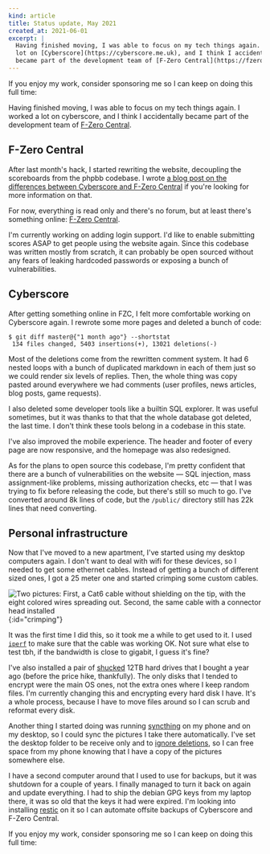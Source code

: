 ```yaml
---
kind: article
title: Status update, May 2021
created_at: 2021-06-01
excerpt: |
  Having finished moving, I was able to focus on my tech things again. I worked a
  lot on [Cyberscore](https://cyberscore.me.uk), and I think I accidentally
  became part of the development team of [F-Zero Central](https://fzerocentral.org).
---
```


<aside markdown="1">
  If you enjoy my work, consider sponsoring me so I can keep on doing this full
  time: <https://github.com/sponsors/hugopeixoto>
</aside>

Having finished moving, I was able to focus on my tech things again. I worked a
lot on cyberscore, and I think I accidentally became part of the development
team of [F-Zero Central](https://fzerocentral.org).


## F-Zero Central

After last month's hack, I started rewriting the website, decoupling the
scoreboards from the phpbb codebase. I wrote [a blog post on the differences
between Cyberscore and F-Zero Central](/articles/tale-of-two-sites.html) if
you're looking for more information on that.

For now, everything is read only and there's no forum, but at least there's
something online: [F-Zero Central](https://fzerocentral.org/).

I'm currently working on adding login support. I'd like to enable submitting
scores ASAP to get people using the website again. Since this codebase was
written mostly from scratch, it can probably be open sourced without any fears
of leaking hardcoded passwords or exposing a bunch of vulnerabilities.


## Cyberscore

After getting something online in FZC, I felt more comfortable working on
Cyberscore again. I rewrote some more pages and deleted a bunch of code:

~~~~
$ git diff master@{"1 month ago"} --shortstat
 134 files changed, 5403 insertions(+), 13021 deletions(-)
~~~~

Most of the deletions come from the rewritten comment system. It had 6 nested
loops with a bunch of duplicated markdown in each of them just so we could
render six levels of replies. Then, the whole thing was copy pasted around
everywhere we had comments (user profiles, news articles, blog posts, game
requests).

I also deleted some developer tools like a builtin SQL explorer. It was useful
sometimes, but it was thanks to that that the whole database got deleted, the
last time. I don't think these tools belong in a codebase in this state.

I've also improved the mobile experience. The header and footer of every page
are now responsive, and the homepage was also redesigned.

As for the plans to open source this codebase, I'm pretty confident that there
are a bunch of vulnerabilities on the website &mdash; SQL injection, mass
assignment-like problems, missing authorization checks, etc &mdash; that I was
trying to fix before releasing the code, but there's still so much to go. I've
converted around 8k lines of code, but the `/public/` directory still has 22k
lines that need converting.


## Personal infrastructure

Now that I've moved to a new apartment, I've started using my desktop computers
again. I don't want to deal with wifi for these devices, so I needed to get
some ethernet cables. Instead of getting a bunch of different sized ones, I got
a 25 meter one and started crimping some custom cables.

![
Two pictures: First, a Cat6 cable without shielding on the tip, with the eight
colored wires spreading out. Second, the same cable with a connector head
installed
](/articles/crimping-cables.jpg){:id="crimping"}

It was the first time I did this, so it took me a while to get used to it. I
used [`iperf`][iperf] to make sure that the cable was working OK. Not sure what
else to test tbh, if the bandwidth is close to gigabit, I guess it's fine?

I've also installed a pair of [shucked][shucking] 12TB hard drives that I
bought a year ago (before the price hike, thankfully). The only disks that I
tended to encrypt were the main OS ones, not the extra ones where I keep random
files. I'm currently changing this and encrypting every hard disk I have. It's
a whole process, because I have to move files around so I can scrub and
reformat every disk.

Another thing I started doing was running [syncthing][syncthing] on my phone
and on my desktop, so I could sync the pictures I take there automatically.
I've set the desktop folder to be receive only and to [ignore
deletions][ignoredelete], so I can free space from my phone knowing that I have
a copy of the pictures somewhere else.

I have a second computer around that I used to use for backups, but it was
shutdown for a couple of years. I finally managed to turn it back on again and
update everything. I had to ship the debian GPG keys from my laptop there, it
was so old that the keys it had were expired. I'm looking into installing
[restic][restic] on it so I can automate offsite backups of Cyberscore and
F-Zero Central.



<aside markdown="1">
  If you enjoy my work, consider sponsoring me so I can keep on doing this full
  time: <https://github.com/sponsors/hugopeixoto>
</aside>

[iperf]: https://manpages.debian.org/testing/iperf/iperf.1.en.html
[shucking]: https://en.wikipedia.org/wiki/Disk_enclosure#Hard_drive_shucking
[ignoredelete]: https://docs.syncthing.net/advanced/folder-ignoredelete.html
[restic]: https://restic.net/
[syncthing]: https://syncthing.net/
